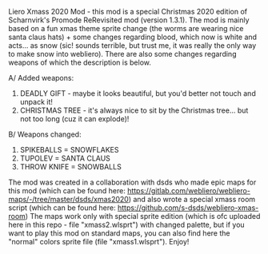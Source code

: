 Liero Xmass 2020 Mod - this mod is a special Christmas 2020 edition of Scharnvirk's Promode ReRevisited mod (version 1.3.1). The mod is mainly based on a fun xmas theme sprite change (the worms are wearing nice santa claus hats) + some changes regarding blood, which now is white and acts... as snow (sic! sounds terrible, but trust me, it was really the only way to make snow into webliero). There are also some changes regarding weapons of which the description is below.

A/ Added weapons:
1. DEADLY GIFT - maybe it looks beautiful, but you'd better not touch and unpack it!
2. CHRISTMAS TREE - it's always nice to sit by the Christmas tree... but not too long (cuz it can explode)!

B/ Weapons changed:
1. SPIKEBALLS = SNOWFLAKES
2. TUPOLEV = SANTA CLAUS
3. THROW KNIFE = SNOWBALLS

The mod was created in a collaboration with dsds who made epic maps for this mod (which can be found here: https://gitlab.com/webliero/webliero-maps/-/tree/master/dsds/xmas2020) and also wrote a special xmass room script (which can be found here: https://github.com/s-dsds/webliero-xmas-room) The maps work only with special sprite edition (which is ofc uploaded here in this repo - file "xmass2.wlsprt") with changed palette, but if you want to play this mod on standard maps, you can also find here the "normal" colors sprite file (file "xmass1.wlsprt"). Enjoy!
